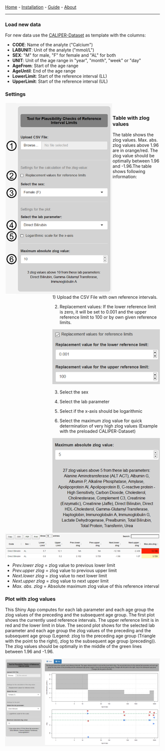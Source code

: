[Home](./index.md) - [Installation](./install.md) - [Guide](./guide.md) - [About](./about.md)

---

### Load new data 

For new data use the [CALIPER-Dataset](https://github.com/SandraKla/Zlog_AdRI/blob/master/data/CALIPER.csv) as template with the columns:

* **CODE**: Name of the analyte ("Calcium") 
* **LABUNIT**: Unit of the analyte ("mmol/L")
* **SEX**: "M" for male, "F" for female and "AL" for both
* **UNIT**: Unit of the age range in "year", "month", "week" or "day"
* **AgeFrom**: Start of the age range 
* **AgeUntil**: End of the age range 
* **LowerLimit**: Start of the reference interval (LL)
* **UpperLimit**: Start of the reference interval (UL)

### Settings

<img style="float: left; width:350px;" src="setting.png"/>

<div style="float: right; width:350px;">
1)	Upload the CSV File with own reference intervals. 

2)	Replacement values: If the lower reference limit is zero, it will be set to 0.001 and the upper reference limit to 100 or by own given reference limits.

<img src="shiny_replace.png" text-align="center" style="width:500px;"/>

3)	Select the sex

4)	Select the lab parameter

5)	Select if the x-axis should be logarithmic

6)	Select the maximum zlog value for quick determination of very high zlog values (Example with the preloaded CALIPER-Dataset)

<img src="shiny_high_zlog.png" text-align="center" style="width:365px;"/>
</div>
<br>

### Table with zlog values

The table shows the zlog values. Max. abs. zlog values above 1.96 are in orange/red. The zlog value should be optimally between 1.96 and -1.96.The table shows following information:

<img src="shiny_table.png" align="center"/>

- _Prev.lower zlog_ = zlog value to previous lower limit 
- _Prev.upper zlog_ = zlog value to previous upper limit
- _Next.lower zlog_ = zlog value to next lower limit
- _Next.upper zlog_ = zlog value to next upper limit
- _Max. abs. zlog_ = Absolute maximum zlog value of this reference interval


### Plot with zlog values 

This Shiny App computes for each lab parameter and each age group the zlog values of the preceding and the subsequent age group. The first plot shows the currently used reference intervals. The upper reference limit is in red and the lower limit in blue. The second plot shows for the selected lab parameter and each age group the zlog values of the preceding and the subsequent age group (Legend: zlog to the preceding age group (Triangle with the point to the right), zlog to the subsequent age group (preceding)). The zlog values should be optimally in the middle of the green lines between 1.96 and -1.96.

<img src="shiny.png" align="center"/>
